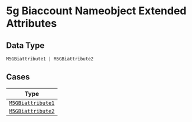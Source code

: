 
# 5g Biaccount Nameobject Extended Attributes

## Data Type

`M5GBiattribute1 | M5GBiattribute2`

## Cases

| Type |
|  --- |
| [`M5GBiattribute1`](../../../doc/models/m-5g-biattribute-1.md) |
| [`M5GBiattribute2`](../../../doc/models/m-5g-biattribute-2.md) |

